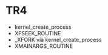 # TR4
* kernel_create_process
* XFSEEK_ROUTINE
* _XFORK via kernel_create_process
* XMAINARGS_ROUTINE
